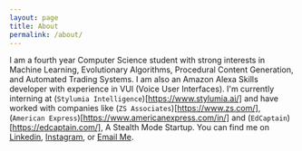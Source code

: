 ```yaml
---
layout: page
title: About
permalink: /about/
---
```

I am a fourth year Computer Science student with strong interests in Machine Learning, Evolutionary Algorithms, Procedural Content Generation, and Automated Trading Systems.
I am also an Amazon Alexa Skills developer with experience in VUI (Voice User Interfaces). 
I'm currently interning at (`Stylumia Intelligence`)[https://www.stylumia.ai/] and have worked with companies like (`ZS Associates`)[https://www.zs.com/], (`American Express`)[https://www.americanexpress.com/in/] and (`EdCaptain`)[https://edcaptain.com/], A Stealth Mode Startup.
You can find me on [Linkedin](https://www.linkedin.com/in/sakshamio/), [Instagram](https://www.instagram.com/sakshamio/), or [Email Me](mailto:gupta.saksham98@gmail.com).